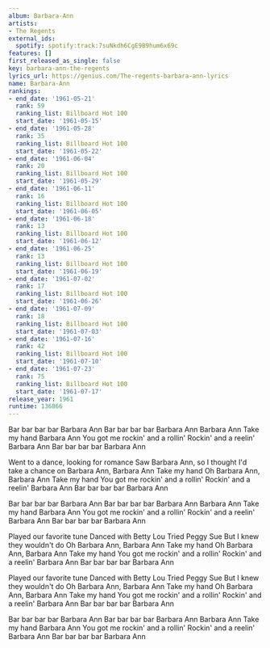 ```yaml
---
album: Barbara-Ann
artists:
- The Regents
external_ids:
  spotify: spotify:track:7suNkdh6CgE9B9hum6x69c
features: []
first_released_as_single: false
key: barbara-ann-the-regents
lyrics_url: https://genius.com/The-regents-barbara-ann-lyrics
name: Barbara-Ann
rankings:
- end_date: '1961-05-21'
  rank: 59
  ranking_list: Billboard Hot 100
  start_date: '1961-05-15'
- end_date: '1961-05-28'
  rank: 35
  ranking_list: Billboard Hot 100
  start_date: '1961-05-22'
- end_date: '1961-06-04'
  rank: 20
  ranking_list: Billboard Hot 100
  start_date: '1961-05-29'
- end_date: '1961-06-11'
  rank: 16
  ranking_list: Billboard Hot 100
  start_date: '1961-06-05'
- end_date: '1961-06-18'
  rank: 13
  ranking_list: Billboard Hot 100
  start_date: '1961-06-12'
- end_date: '1961-06-25'
  rank: 13
  ranking_list: Billboard Hot 100
  start_date: '1961-06-19'
- end_date: '1961-07-02'
  rank: 17
  ranking_list: Billboard Hot 100
  start_date: '1961-06-26'
- end_date: '1961-07-09'
  rank: 18
  ranking_list: Billboard Hot 100
  start_date: '1961-07-03'
- end_date: '1961-07-16'
  rank: 42
  ranking_list: Billboard Hot 100
  start_date: '1961-07-10'
- end_date: '1961-07-23'
  rank: 75
  ranking_list: Billboard Hot 100
  start_date: '1961-07-17'
release_year: 1961
runtime: 136866
---
```

Bar bar bar bar Barbara Ann
Bar bar bar bar Barbara Ann
Barbara Ann
Take my hand
Barbara Ann
You got me rockin' and a rollin'
Rockin' and a reelin'
Barbara Ann
Bar bar bar bar Barbara Ann

Went to a dance, looking for romance
Saw Barbara Ann, so I thought I'd take a chance on
Barbara Ann, Barbara Ann
Take my hand
Oh Barbara Ann, Barbara Ann
Take my hand
You got me rockin' and a rollin'
Rockin' and a reelin'
Barbara Ann
Bar bar bar bar Barbara Ann


Bar bar bar bar Barbara Ann
Bar bar bar bar Barbara Ann
Barbara Ann
Take my hand
Barbara Ann
You got me rockin' and a rollin'
Rockin' and a reelin'
Barbara Ann
Bar bar bar bar Barbara Ann

Played our favorite tune
Danced with Betty Lou
Tried Peggy Sue
But I knew they wouldn't do
Oh Barbara Ann, Barbara Ann
Take my hand
Oh Barbara Ann, Barbara Ann
Take my hand
You got me rockin' and a rollin'
Rockin' and a reelin'
Barbara Ann
Bar bar bar bar Barbara Ann

Played our favorite tune
Danced with Betty Lou
Tried Peggy Sue
But I knew they wouldn't do
Oh Barbara Ann, Barbara Ann
Take my hand
Oh Barbara Ann, Barbara Ann
Take my hand
You got me rockin' and a rollin'
Rockin' and a reelin' Barbara Ann
Bar bar bar bar Barbara Ann


Bar bar bar bar Barbara Ann
Bar bar bar bar Barbara Ann
Barbara Ann
Take my hand
Barbara Ann
You got me rockin' and a rollin'
Rockin' and a reelin'
Barbara Ann
Bar bar bar bar Barbara Ann
